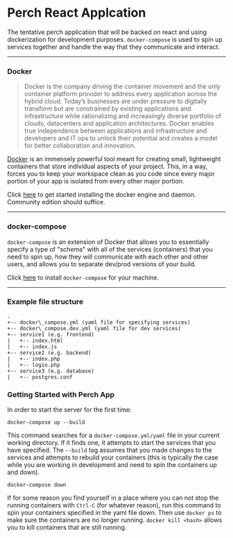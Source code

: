 Perch React Applcation
======================

The tentative perch application that will be backed on react and using dockerization for development purposes. `docker-compose` is used to spin up services together and handle the way that they communicate and interact.

----------------------

### Docker
> Docker is the company driving the container movement and the only container platform provider to address every
> application across the hybrid cloud. Today’s businesses are under pressure to digitally transform
> but are constrained by existing applications and infrastructure while rationalizing and increasingly diverse portfolio of
> clouds, datacenters and application architectures. Docker enables true independence between applications
> and infrastructure and developers and IT ops to unlock their potential and creates a model for better
> collaboration and innovation.

[Docker](https://www.docker.com/) is an immensely powerful tool meant for creating small, lightweight containers that store individual aspects of your project. This, in a way, forces you to keep your workspace clean as you code since every major portion of your app is isolated from every other major portion.

Click [here](https://docs.docker.com/engine/installation) to get started installing the docker engine and daemon. Community edition should suffice.

----------------------

### docker-compose

`docker-compose` is an extension of Docker that allows you to essentially specify a type of "schema" with all of the services (containers) that you need to spin up, how they will communicate with each other and other users, and allows you to separate dev/prod versions of your build.

Click [here](https://docs.docker.com/compose/install) to install `docker-compose` for your machine.

----------------------

### Example file structure

```
.
+-- docker\_compose.yml (yaml file for specifying services)
+-- docker\_compose.dev.yml (yaml file for dev services)
+-- service1 (e.g. frontend)
|   +-- index.html
|   +-- index.js
+-- service2 (e.g. backend)
|   +-- index.php
|   +-- login.php
+-- service3 (e.g. database)
|   +-- postgres.conf
```

### Getting Started with Perch App

In order to start the server for the first time:

```
docker-compose up --build
```

This command searches for a `docker-compose.yml/yaml` file in your current working directory. If it finds one, it attempts to start the services that you have specified. The `--build` tag assumes that you made changes to the services and attempts to rebuild your containers (this is typically the case while you are working in development and need to spin the containers up and down).

```
docker-compose down
```

If for some reason you find yourself in a place where you can not stop the running containers with `Ctrl-C` (for whatever reason), run this command to spin your containers specified in the yaml file down. Then use `docker ps` to make sure the containers are no longer running. `docker kill <hash>` allows you to kill containers that are still running.
